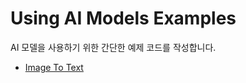 # Using AI Models Examples

AI 모델을 사용하기 위한 간단한 예제 코드를 작성합니다.

- [Image To Text](https://github.com/socratone/using-ai-models-examples/tree/main/image-to-text)
